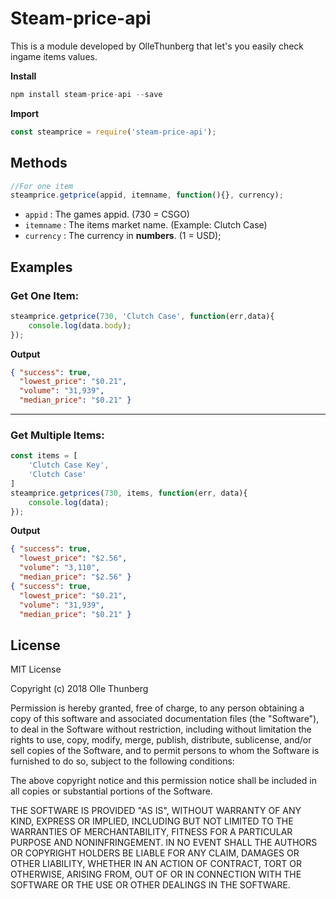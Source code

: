 # Steam-price-api
This is a module developed by OlleThunberg that let's you easily check ingame items values.

**Install**
```js
npm install steam-price-api --save
```

**Import**
```js
const steamprice = require('steam-price-api');
```

## Methods
```js
//For one item
steamprice.getprice(appid, itemname, function(){}, currency);
```
- `appid` : The games appid. (730 = CSGO)
- `itemname` : The items market name. (Example: Clutch Case)
- `currency` : The currency in **numbers**. (1 = USD);

## Examples

### Get One Item: 
```js
steamprice.getprice(730, 'Clutch Case', function(err,data){
    console.log(data.body);
});
```
**Output**
```json
{ "success": true,
  "lowest_price": "$0.21",
  "volume": "31,939",
  "median_price": "$0.21" }
```

---


### Get Multiple Items:
```js
const items = [
    'Clutch Case Key',
    'Clutch Case'
]
steamprice.getprices(730, items, function(err, data){
    console.log(data);
});

```
**Output**
```json
{ "success": true,
  "lowest_price": "$2.56",
  "volume": "3,110",
  "median_price": "$2.56" }
{ "success": true,
  "lowest_price": "$0.21",
  "volume": "31,939",
  "median_price": "$0.21" }
```
## License
MIT License

Copyright (c) 2018 Olle Thunberg

Permission is hereby granted, free of charge, to any person obtaining a copy
of this software and associated documentation files (the "Software"), to deal
in the Software without restriction, including without limitation the rights
to use, copy, modify, merge, publish, distribute, sublicense, and/or sell
copies of the Software, and to permit persons to whom the Software is
furnished to do so, subject to the following conditions:

The above copyright notice and this permission notice shall be included in all
copies or substantial portions of the Software.

THE SOFTWARE IS PROVIDED "AS IS", WITHOUT WARRANTY OF ANY KIND, EXPRESS OR
IMPLIED, INCLUDING BUT NOT LIMITED TO THE WARRANTIES OF MERCHANTABILITY,
FITNESS FOR A PARTICULAR PURPOSE AND NONINFRINGEMENT. IN NO EVENT SHALL THE
AUTHORS OR COPYRIGHT HOLDERS BE LIABLE FOR ANY CLAIM, DAMAGES OR OTHER
LIABILITY, WHETHER IN AN ACTION OF CONTRACT, TORT OR OTHERWISE, ARISING FROM,
OUT OF OR IN CONNECTION WITH THE SOFTWARE OR THE USE OR OTHER DEALINGS IN THE
SOFTWARE.